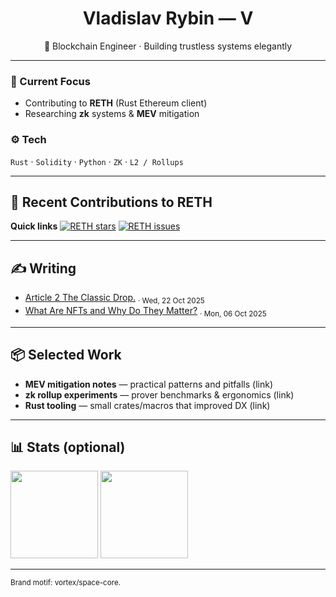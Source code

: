 <!-- Profile Header -->
<h1 align="center">Vladislav Rybin — V</h1>
<p align="center">
  🧩 Blockchain Engineer · Building trustless systems elegantly
</p>

---

### 🔭 Current Focus
- Contributing to **RETH** (Rust Ethereum client)
- Researching **zk** systems & **MEV** mitigation

### ⚙️ Tech
`Rust` · `Solidity` · `Python` · `ZK` · `L2 / Rollups`

---

## 🧰 Recent Contributions to RETH
<!-- RETH:START -->
<!-- Auto-populate recent PRs/issues to paradigmxyz/reth -->
<!-- RETH:END -->

**Quick links**
[![RETH stars](https://img.shields.io/github/stars/paradigmxyz/reth)](https://github.com/paradigmxyz/reth)
[![RETH issues](https://img.shields.io/github/issues/paradigmxyz/reth)](https://github.com/paradigmxyz/reth/issues)

---

## ✍️ Writing
<!-- MEDIUM:START -->
- [Article 2 The Classic Drop.](https://medium.com/@4pex1oh/article-2-the-classic-drop-c3c5ed859d8b?source=rss-a31c7ae79b1f------2) <sub>· Wed, 22 Oct 2025</sub>
- [What Are NFTs and Why Do They Matter?](https://medium.com/@4pex1oh/what-are-nfts-and-why-do-they-matter-14cde132ee47?source=rss-a31c7ae79b1f------2) <sub>· Mon, 06 Oct 2025</sub>
<!-- MEDIUM:END -->

---

## 📦 Selected Work
- **MEV mitigation notes** — practical patterns and pitfalls (link)
- **zk rollup experiments** — prover benchmarks & ergonomics (link)
- **Rust tooling** — small crates/macros that improved DX (link)

---

## 📊 Stats (optional)
<p align="left">
  <img src="https://github-readme-stats.vercel.app/api?username=Syzygy106&show_icons=true" height="140" />
  <img src="https://github-readme-stats.vercel.app/api/top-langs/?username=Syzygy106&layout=compact" height="140" />
  <!-- Tip: If these cards don't render due to rate limits, you can remove this block. -->
</p>

---

<sub>Brand motif: vortex/space-core.</sub>
